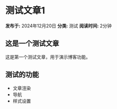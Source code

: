 # 测试文章1

**发布于:** 2024年12月20日
**分类:** 测试
**阅读时间:** 2分钟

## 这是一个测试文章

这是第一个测试文章，用于演示博客功能。

## 测试的功能

- 文章渲染
- 导航
- 样式设置
